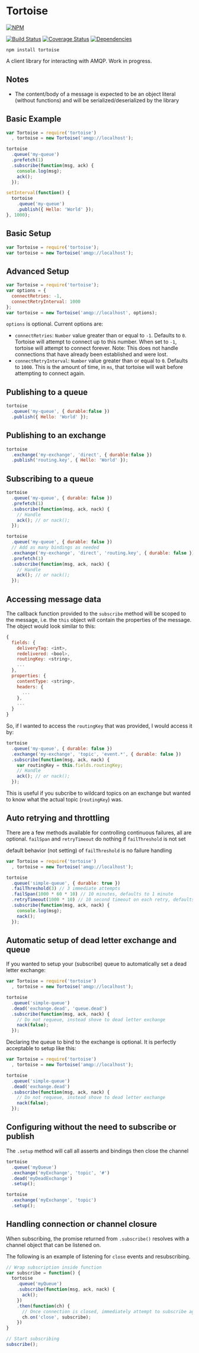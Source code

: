 # Tortoise

[![NPM](https://nodei.co/npm/tortoise.png?downloads=true&downloadRank=true)](https://nodei.co/npm/tortoise/)

[![Build Status](https://travis-ci.org/CompassPHS/tortoise.svg)](https://travis-ci.org/CompassPHS/tortoise)
[![Coverage Status](https://coveralls.io/repos/CompassPHS/tortoise/badge.svg)](https://coveralls.io/r/CompassPHS/tortoise)
[![Dependencies](https://david-dm.org/compassphs/tortoise.svg)](https://david-dm.org/compassphs/tortoise)

    npm install tortoise

A client library for interacting with AMQP. Work in progress.

## Notes

  * The content/body of a message is expected to be an object literal (without functions) and will be serialized/deserialized by the library

## Basic Example

```javascript
var Tortoise = require('tortoise')
  , tortoise = new Tortoise('amqp://localhost');

tortoise
  .queue('my-queue')
  .prefetch(1)
  .subscribe(function(msg, ack) {
    console.log(msg);
    ack();
  });

setInterval(function() {
  tortoise
    .queue('my-queue')
    .publish({ Hello: 'World' });
}, 1000);
```

## Basic Setup

```javascript
var Tortoise = require('tortoise');
var tortoise = new Tortoise('amqp://localhost');
```

## Advanced Setup

```javascript
var Tortoise = require('tortoise');
var options = {
  connectRetries: -1,
  connectRetryInterval: 1000
};
var tortoise = new Tortoise('amqp://localhost', options);
```

`options` is optional. Current options are:

  * `connectRetries`: `Number` value greater than or equal to `-1`. Defaults to `0`. Tortoise will attempt to connect up to this number. When set to `-1`, tortoise will attempt to connect forever. Note: This does not handle connections that have already been established and were lost.
  * `connectRetryInterval`: `Number` value greater than or equal to `0`. Defaults to `1000`. This is the amount of time, in `ms`, that tortoise will wait before attempting to connect again.


## Publishing to a queue

```javascript
tortoise
  .queue('my-queue', { durable:false })
  .publish({ Hello: 'World' });
```

## Publishing to an exchange

```javascript
tortoise
  .exchange('my-exchange', 'direct', { durable:false })
  .publish('routing.key', { Hello: 'World' });
```

## Subscribing to a queue

```javascript
tortoise
  .queue('my-queue', { durable: false })
  .prefetch(1)
  .subscribe(function(msg, ack, nack) {
    // Handle
    ack(); // or nack();
  });
```

```javascript
tortoise
  .queue('my-queue', { durable: false })
  // Add as many bindings as needed
  .exchange('my-exchange', 'direct', 'routing.key', { durable: false })
  .prefetch(1)
  .subscribe(function(msg, ack, nack) {
    // Handle
    ack(); // or nack();
  });
```

## Accessing message data

The callback function provided to the `subscribe` method will be scoped to the message, i.e. the `this` object will contain the properties of the message. The object would look similar to this:

```javascript
{
  fields: {
    deliveryTag: <int>,
    redelivered: <bool>,
    routingKey: <string>,
    ...
  },
  properties: {
    contentType: <string>,
    headers: {
      ...
    },
    ...
  }
}
```

So, if I wanted to access the `routingKey` that was provided, I would access it by:

```javascript
tortoise
  .queue('my-queue', { durable: false })
  .exchange('my-exchange', 'topic', 'event.*', { durable: false })
  .subscribe(function(msg, ack, nack) {
    var routingKey = this.fields.routingKey;
    // Handle
    ack(); // or nack();
  });
```

This is useful if you subcribe to wildcard topics on an exchange but wanted to know what the actual topic (`routingKey`) was.

## Auto retrying and throttling

There are a few methods available for controlling continuous failures, all are optional. `failSpan` and `retryTimeout` do nothing if `failThreshold` is not set

default behavior (not setting) of `failThreshold` is no failure handling

```javascript
var Tortoise = require('tortoise')
  , tortoise = new Tortoise('amqp://localhost');

tortoise
  .queue('simple-queue', { durable: true })
  .failThreshold(3) // 3 immediate attempts
  .failSpan(1000 * 60 * 10) // 10 minutes, defaults to 1 minute
  .retryTimeout(1000 * 10) // 10 second timeout on each retry, defaults to 5 seconds
  .subscribe(function(msg, ack, nack) {
    console.log(msg);
    nack();
  });
```

## Automatic setup of dead letter exchange and queue

If you wanted to setup your (subscribe) queue to automatically set a dead letter exchange:

```javascript
var Tortoise = require('tortoise')
  , tortoise = new Tortoise('amqp://localhost');

tortoise
  .queue('simple-queue')
  .dead('exchange.dead', 'queue.dead')
  .subscribe(function(msg, ack, nack) {
    // Do not requeue, instead shove to dead letter exchange
    nack(false);
  });
```

Declaring the queue to bind to the exchange is optional. It is perfectly acceptable to setup like this:
```javascript
var Tortoise = require('tortoise')
  , tortoise = new Tortoise('amqp://localhost');

tortoise
  .queue('simple-queue')
  .dead('exchange.dead')
  .subscribe(function(msg, ack, nack) {
    // Do not requeue, instead shove to dead letter exchange
    nack(false);
  });
```

## Configuring without the need to subscribe or publish

The `.setup` method will call all asserts and bindings then close the channel

```javascript
tortoise
  .queue('myQueue')
  .exchange('myExchange', 'topic', '#')
  .dead('myDeadExchange')
  .setup();

tortoise
  .exchange('myExchange', 'topic')
  .setup();
```

## Handling connection or channel closure

When subscribing, the promise returned from `.subscribe()` resolves with a channel object that can be listened on. 

The following is an example of listening for `close` events and resubscribing.

```javascript
// Wrap subscription inside function
var subscribe = function() {
  tortoise
    .queue('myQueue')
    .subscribe(function(msg, ack, nack) {
      ack();
    })
    .then(function(ch) {
      // Once connection is closed, immediately attempt to subscribe again
      ch.on('close', subscribe);
    })
}

// Start subscribing
subscribe();
```
